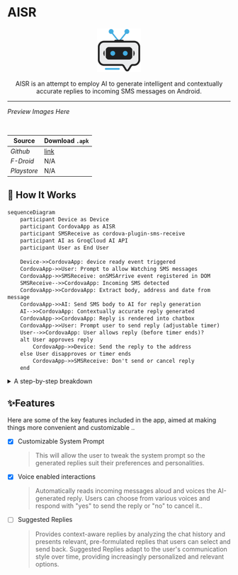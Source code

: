 # AISR

<p align="center">
  <img width="100" height="100" src="https://github.com/MurageKabui/AISR/blob/main/Logo.png?raw=true"><br>
</p>

<p align="center">
	AISR is an attempt to employ AI to generate intelligent and contextually accurate replies to incoming SMS messages on Android.
</p>

---

 *Preview Images Here*

<br>

|  Source | Download ``.apk`` |
|---------|----------|
| *Github* | [link](www.githhub.com) |
| *F-Droid* | N/A |
| *Playstore* | N/A |

## 🤔 How It Works

```mermaid
sequenceDiagram
    participant Device as Device
    participant CordovaApp as AISR
    participant SMSReceive as cordova-plugin-sms-receive
    participant AI as GroqCloud AI API
    participant User as End User

    Device->>CordovaApp: device ready event triggered
    CordovaApp->>User: Prompt to allow Watching SMS messages
    CordovaApp->>SMSReceive: onSMSArrive event registered in DOM
    SMSReceive-->>CordovaApp: Incoming SMS detected
    CordovaApp->>CordovaApp: Extract body, address and date from message
    CordovaApp->>AI: Send SMS body to AI for reply generation
    AI-->>CordovaApp: Contextually accurate reply generated
    CordovaApp->>CordovaApp: Reply is rendered into chatbox
    CordovaApp->>User: Prompt user to send reply (adjustable timer)
    User-->>CordovaApp: User allows reply (before timer ends)?
    alt User approves reply
        CordovaApp->>Device: Send the reply to the address
    else User disapproves or timer ends
        CordovaApp->>SMSReceive: Don't send or cancel reply
    end
```

<details>

   <summary>A step-by-step breakdown</summary>
  
  
   1. **Device Initialization**: 
       - The app is launched, `deviceready` event is fired, it signifies the app is ready to interact with native plugins and features via cordova.
    
   2. **Registering the SMS Listener**:
       - After firing the `deviceready` event, if SMS watching is allowed, an event listener ``onSMSArrive`` from ``cordova-plugin-sms-receive`` is registered. This listener is responsible for detecting incoming SMS messages on the host device.
       
       > This is assuming that the Phone and SMS permission is allowed.
    
   3. **Capturing Incoming SMS**:
       - When a new SMS message is detected, `onSMSArrive` event is triggered.  We proceed to extract the SMS data, specifically the message body, sender's address and the current date.
    
   4. **AI-Powered Response Generation**:
       - The extracted SMS body along with the last nth messages are sent to Groqcloud AI API for analysis in order to generate a contextually accurate reply.
       
       > A system prompt can be set-up to allow a personalized processing for the message.
    
   5. **User Interaction**:
       - After the AI generates a reply, the app prompts the user to review and approve the response. An adjustable timer is initiated, giving the user a specified amount of time to approve or modify the reply.
    
   6. **Automated Reply**:
       - If the user approves the AI-generated reply within the given time, the reply is sent back to the original sender.
       
       If the timer expires without user intervention, the app can either send the reply automatically or cancel the operation based on predefined settings.
  
</details>

## ✨Features

Here are some of the key features included in the app, aimed at making things more convenient and customizable ..

* [x] Customizable System Prompt
    > This will allow the user to tweak the system prompt so the generated replies suit their preferences and personalities.

* [x] Voice enabled interactions
    > Automatically reads incoming messages aloud and voices the AI-generated reply. Users can choose from various voices and respond with "yes" to send the reply or "no" to cancel it..

* [ ] Suggested Replies
    > Provides context-aware replies by analyzing the chat history and presents relevant, pre-formulated replies that users can select and send back. Suggested Replies adapt to the user's communication style over time, providing increasingly personalized and relevant options.